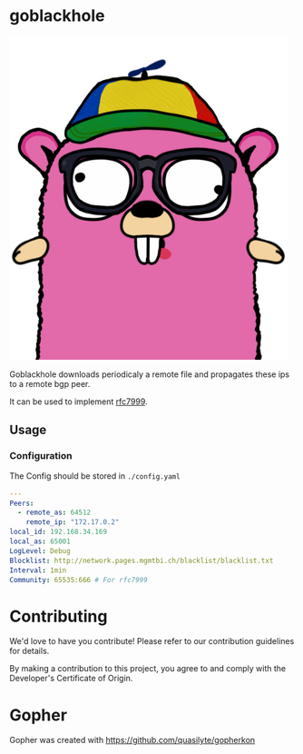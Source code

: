 # goblackhole

![GoPher](./media/gopher.png "GoPher")

Goblackhole downloads periodicaly a remote file and propagates these ips to a remote bgp peer.

It can be used to implement [rfc7999](https://datatracker.ietf.org/doc/html/rfc7999).

## Usage

### Configuration
The Config should be stored in `./config.yaml`
```yaml
---
Peers:
  - remote_as: 64512
    remote_ip: "172.17.0.2"
local_id: 192.168.34.169 
local_as: 65001
LogLevel: Debug 
Blocklist: http://network.pages.mgmtbi.ch/blacklist/blacklist.txt
Interval: 1min
Community: 65535:666 # For rfc7999
```

# Contributing

We'd love to have you contribute! Please refer to our contribution guidelines for details.

By making a contribution to this project, you agree to and comply with the Developer's Certificate of Origin.

# Gopher

Gopher was created with https://github.com/quasilyte/gopherkon